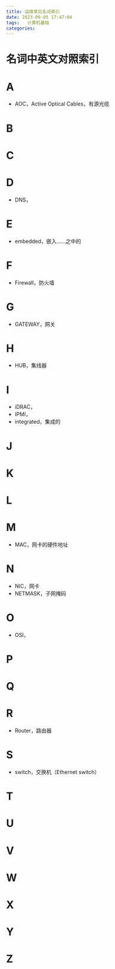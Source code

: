 ```yaml
---
title: 运维常见名词索引
date: 2023-09-05 17:47:04
tags:	计算机基础
categories:	
---
```



# 名词中英文对照索引



# A

* AOC，Active Optical Cables，有源光缆

# B

# C

# D

* DNS，

# E
* embedded，嵌入……之中的


# F

* Firewall，防火墙

# G

* GATEWAY，网关

# H

* HUB，集线器

# I

* iDRAC，
* IPMI，
* integrated，集成的

# J

# K

# L

# M

* MAC，网卡的硬件地址

# N

* NIC，网卡
* NETMASK，子网掩码

# O

* OSI，

# P

# Q

# R

* Router，路由器

# S

* switch，交换机（Ethernet switch）

# T

# U

# V

# W

# X

# Y

# Z

